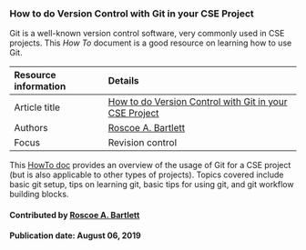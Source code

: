 ### How to do Version Control with Git in your CSE Project


Git is a well-known version control software, very commonly used in CSE projects. This *How To* document is a good resource on learning how to use Git.

Resource information | Details
:--- | :--- 
Article title  | [How to do Version Control with Git in your CSE Project](https://ideas-productivity.org/wordpress/wp-content/uploads/2016/12/IDEAS-VCHowToVersionControlwithGit-V0.2.pdf)
Authors | [Roscoe A. Bartlett](https://github.com/bartlettroscoe)
Focus | Revision control

This [HowTo doc](https://ideas-productivity.org/wordpress/wp-content/uploads/2016/12/IDEAS-VCHowToVersionControlwithGit-V0.2.pdf) provides an overview of the usage of Git for a CSE project (but is also applicable to other types of projects). Topics covered include basic git setup, tips on learning git, basic tips for using git, and git workflow building blocks.

#### Contributed by [Roscoe A. Bartlett](https://github.com/bartlettroscoe)

#### Publication date: August 06, 2019

<!---
Publish: yes
Categories: development
Topics: revision control
Tags: document, howto
Level: 2
Prerequisites: defaults
Aggregate: none
--->
